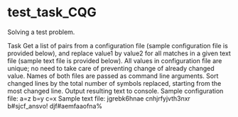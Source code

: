# test_task_CQG
Solving a test problem.


Task
Get a list of pairs from a configuration file (sample configuration file is provided below), and replace value1
by value2 for all matches in a given text file (sample text file is provided below). All values in configuration
file are unique; no need to take care of preventing change of already changed value. Names of both files are
passed as command line arguments. Sort changed lines by the total number of symbols replaced, starting
from the most changed line. Output resulting text to console.
Sample configuration file:
a=z
b=y
c=x
Sample text file:
jgrebk6hnae
cnhjrfyjvth3nxr
b#sjcf_ansvo!
djf#aemfaaofna%
